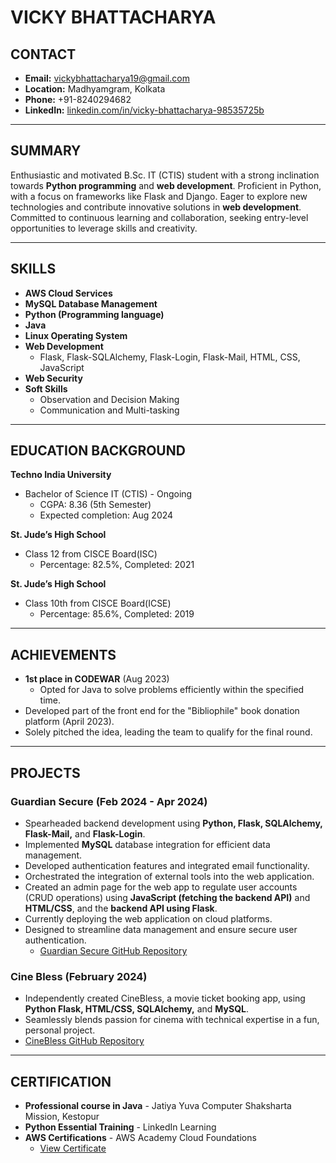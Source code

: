 # VICKY BHATTACHARYA  

## CONTACT  
- **Email:** vickybhattacharya19@gmail.com  
- **Location:** Madhyamgram, Kolkata  
- **Phone:** +91-8240294682  
- **LinkedIn:** [linkedin.com/in/vicky-bhattacharya-98535725b](https://www.linkedin.com/in/vicky-bhattacharya-98535725b)  


---

## SUMMARY  
Enthusiastic and motivated B.Sc. IT (CTIS) student with a strong inclination towards **Python programming** and **web development**. Proficient in Python, with a focus on frameworks like Flask and Django. Eager to explore new technologies and contribute innovative solutions in **web development**. Committed to continuous learning and collaboration, seeking entry-level opportunities to leverage skills and creativity.

---

## SKILLS  
- **AWS Cloud Services**  
- **MySQL Database Management**  
- **Python (Programming language)**  
- **Java**  
- **Linux Operating System**  
- **Web Development**  
  - Flask, Flask-SQLAlchemy, Flask-Login, Flask-Mail, HTML, CSS, JavaScript  
- **Web Security**  
- **Soft Skills**  
  - Observation and Decision Making  
  - Communication and Multi-tasking  

---

## EDUCATION BACKGROUND  
**Techno India University**  
- Bachelor of Science IT (CTIS) - Ongoing  
  - CGPA: 8.36 (5th Semester)  
  - Expected completion: Aug 2024  

**St. Jude’s High School**  
- Class 12 from CISCE Board(ISC)  
  - Percentage: 82.5%, Completed: 2021  

**St. Jude’s High School**  
- Class 10th from CISCE Board(ICSE)  
  - Percentage: 85.6%, Completed: 2019  

---

## ACHIEVEMENTS   
- **1st place in CODEWAR** (Aug 2023)  
  - Opted for Java to solve problems efficiently within the specified time.  
- Developed part of the front end for the "Bibliophile" book donation platform (April 2023).  
- Solely pitched the idea, leading the team to qualify for the final round.  

---

## PROJECTS  

### Guardian Secure (Feb 2024 - Apr 2024)  
- Spearheaded backend development using **Python, Flask, SQLAlchemy, Flask-Mail,** and **Flask-Login**.  
- Implemented **MySQL** database integration for efficient data management.  
- Developed authentication features and integrated email functionality.  
- Orchestrated the integration of external tools into the web application.  
- Created an admin page for the web app to regulate user accounts (CRUD operations) using **JavaScript (fetching the backend API)** and **HTML/CSS**, and the **backend API using Flask**.
- Currently deploying the web application on cloud platforms.  
- Designed to streamline data management and ensure secure user authentication. 
  - [Guardian Secure GitHub Repository](https://github.com/venusau/GuardianSecure)

### Cine Bless (February 2024)  
- Independently created CineBless, a movie ticket booking app, using **Python Flask, HTML/CSS, SQLAlchemy,** and **MySQL**.
- Seamlessly blends passion for cinema with technical expertise in a fun, personal project. 
- [CineBless GitHub Repository](https://github.com/venusau/ticket_booking_app)

---

## CERTIFICATION  
- **Professional course in Java** - Jatiya Yuva Computer Shaksharta Mission, Kestopur  
- **Python Essential Training**  - LinkedIn Learning
- **AWS Certifications** - AWS Academy Cloud Foundations  
  - [View Certificate](https://www.credly.com/go/Q4bCAasS)  
